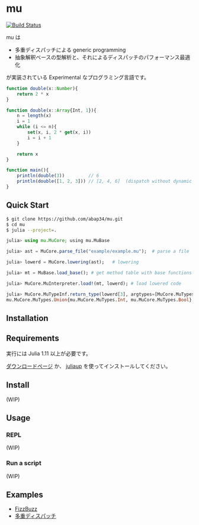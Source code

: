 # mu

[![Build Status](https://github.com/abap34/mu/actions/workflows/CI.yml/badge.svg?branch=main)](https://github.com/abap34/mu/actions/workflows/CI.yml?query=branch%3Amain)

mu は

- 多重ディスパッチによる generic programming
- 抽象解釈ベースの型解析と、それによるディスパッチのパフォーマンス最適化

が実装されている Experimental なプログラミング言語です。

```js
function double(x::Number){
    return 2 * x
}

function double(x::Array{Int, 1}){
    n = length(x)
    i = 1
    while (i <= n){
        set(x, i, 2 * get(x, i))
        i = i + 1
    }

    return x
}

function main(){
    println(double(3))         // 6
    println(double([1, 2, 3])) // [2, 4, 6]  (dispatch without dynamic method lookup !)
}
```


## Quick Start


```bash
$ git clone https://github.com/abap34/mu.git
$ cd mu
$ julia --project=.
```

```julia
julia> using mu.MuCore; using mu.MuBase

julia> ast = MuCore.parse_file("example/example.mu");  # parse a file

julia> lowerd = MuCore.lowering(ast);   # lowering

julia> mt = MuBase.load_base(); # get method table with base functions

julia> MuCore.MuInterpreter.load!(mt, lowerd); # load lowered code

julia> MuCore.MuTypeInf.return_type(lowerd[3], argtypes=[MuCore.MuTypes.Array{MuCore.MuTypes.Int, 1}, MuCore.MuTypes.Int], mt=mt)  # inference `binarysearch` return `Int` or `Bool`
mu.MuCore.MuTypes.Union{mu.MuCore.MuTypes.Int, mu.MuCore.MuTypes.Bool}
```



## Installation

## Requirements

実行には Julia 1.11 以上が必要です。

[ダウンロードページ](https://julialang.org/downloads/) か、 [juliaup](https://github.com/JuliaLang/juliaup) を使ってインストールしてください。

## Install

(WIP)

## Usage


### REPL

(WIP)

### Run a script

(WIP)

## Examples

- [FizzBuzz](example/fizzbuzz.mu)
- [多重ディスパッチ](example/multipledispatch.mu)





